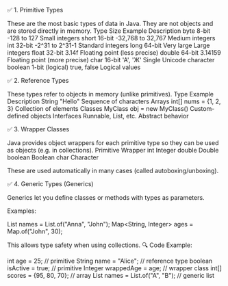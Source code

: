 ✅ 1. Primitive Types

These are the most basic types of data in Java. They are not objects and are stored directly in memory.
Type	Size	Example	Description
byte	8-bit	-128 to 127	Small integers
short	16-bit	-32,768 to 32,767	Medium integers
int	32-bit	-2^31 to 2^31-1	Standard integers
long	64-bit	Very large	Large integers
float	32-bit	3.14f	Floating point (less precise)
double	64-bit	3.14159	Floating point (more precise)
char	16-bit	'A', 'Ж'	Single Unicode character
boolean	1-bit (logical)	true, false	Logical values


✅ 2. Reference Types

These types refer to objects in memory (unlike primitives).
Type	Example	Description
String	"Hello"	Sequence of characters
Arrays	int[] nums = {1, 2, 3}	Collection of elements
Classes	MyClass obj = new MyClass()	Custom-defined objects
Interfaces	Runnable, List, etc.	Abstract behavior


✅ 3. Wrapper Classes

Java provides object wrappers for each primitive type so they can be used as objects (e.g. in collections).
Primitive	Wrapper
int	Integer
double	Double
boolean	Boolean
char	Character

These are used automatically in many cases (called autoboxing/unboxing).


✅ 4. Generic Types (Generics)

Generics let you define classes or methods with types as parameters.

Examples:

List<String> names = List.of("Anna", "John");
Map<String, Integer> ages = Map.of("John", 30);

This allows type safety when using collections.
🔍 Code Example:

int age = 25;                        // primitive
String name = "Alice";              // reference type
boolean isActive = true;            // primitive
Integer wrappedAge = age;           // wrapper class
int[] scores = {95, 80, 70};        // array
List<String> names = List.of("A", "B"); // generic list
